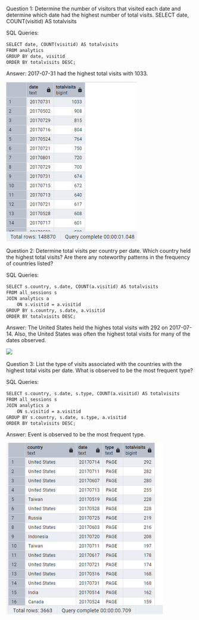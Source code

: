 Question 1: Determine the number of visitors that visited each date and determine which date had the highest number of total visits.
SELECT date, COUNT(visitid) AS totalvisits

SQL Queries: 

```
SELECT date, COUNT(visitid) AS totalvisits
FROM analytics
GROUP BY date, visitid
ORDER BY totalvisits DESC;
```

Answer: 
2017-07-31 had the highest total visits with 1033. 

![alt text](<Start Data - Q1.png>)


Question 2: Determine total visits per country per date. Which country held the highest total visits? Are there any noteworthy patterns in the frequency of countries listed?

SQL Queries:

```
SELECT s.country, s.date, COUNT(a.visitid) AS totalvisits
FROM all_sessions s
JOIN analytics a
    ON s.visitid = a.visitid
GROUP BY s.country, s.date, a.visitid
ORDER BY totalvisits DESC;
```

Answer: The United States held the highes total visits with 292 on 2017-07-14. Also, the United States was often the highest total visits for many of the dates observed.

![
](<Start Data - Q2.png>)

Question 3: List the type of visits associated with the countries with the highest total visits per date. What is observed to be the most frequent type? 

SQL Queries:

```
SELECT s.country, s.date, s.type, COUNT(a.visitid) AS totalvisits
FROM all_sessions s
JOIN analytics a
    ON s.visitid = a.visitid
GROUP BY s.country, s.date, s.type, a.visitid
ORDER BY totalvisits DESC;
```

Answer: Event is observed to be the most frequent type. 

![alt text](<Start Data - Q3.png>)


